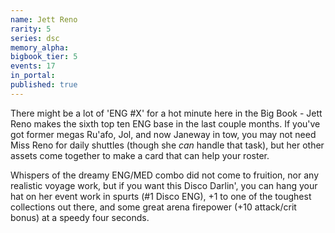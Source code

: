 ```yaml
---
name: Jett Reno
rarity: 5
series: dsc
memory_alpha:
bigbook_tier: 5
events: 17
in_portal:
published: true
---
```


There might be a lot of 'ENG #X' for a hot minute here in the Big Book - Jett Reno makes the sixth top ten ENG base in the last couple months. If you've got former megas Ru'afo, Jol, and now Janeway in tow, you may not need Miss Reno for daily shuttles (though she _can_ handle that task), but her other assets come together to make a card that can help your roster.

Whispers of the dreamy ENG/MED combo did not come to fruition, nor any realistic voyage work, but if you want this Disco Darlin', you can hang your hat on her event work in spurts (#1 Disco ENG), +1 to one of the toughest collections out there, and some great arena firepower (+10 attack/crit bonus) at a speedy four seconds.
